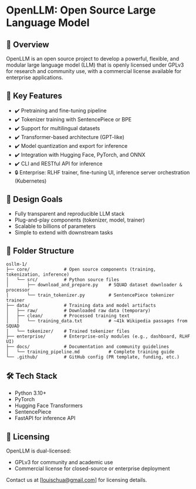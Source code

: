 # OpenLLM: Open Source Large Language Model

## 🌟 Overview

OpenLLM is an open source project to develop a powerful, flexible, and modular large language model (LLM) that is openly licensed under GPLv3 for research and community use, with a commercial license available for enterprise applications.

## 🚀 Key Features

- ✔️ Pretraining and fine-tuning pipeline
- ✔️ Tokenizer training with SentencePiece or BPE
- ✔️ Support for multilingual datasets
- ✔️ Transformer-based architecture (GPT-like)
- ✔️ Model quantization and export for inference
- ✔️ Integration with Hugging Face, PyTorch, and ONNX
- ✔️ CLI and RESTful API for inference
- 🔒 Enterprise: RLHF trainer, fine-tuning UI, inference server orchestration (Kubernetes)

## 🧠 Design Goals

- Fully transparent and reproducible LLM stack
- Plug-and-play components (tokenizer, model, trainer)
- Scalable to billions of parameters
- Simple to extend with downstream tasks

## 📂 Folder Structure

```
osllm-1/
├── core/             # Open source components (training, tokenization, inference)
│   └── src/          # Python source files
│       ├── download_and_prepare.py    # SQUAD dataset downloader & processor
│       └── train_tokenizer.py         # SentencePiece tokenizer trainer
├── data/             # Training data and model artifacts
│   ├── raw/          # Downloaded raw data (temporary)
│   ├── clean/        # Processed training text
│   │   └── training_data.txt          # ~41k Wikipedia passages from SQUAD
│   └── tokenizer/    # Trained tokenizer files
├── enterprise/       # Enterprise-only modules (e.g., dashboard, RLHF UI)
├── docs/             # Documentation and community guidelines
│   └── training_pipeline.md           # Complete training guide
└── .github/          # GitHub config (PR template, funding, etc.)
```

## 🛠️ Tech Stack

- Python 3.10+
- PyTorch
- Hugging Face Transformers
- SentencePiece
- FastAPI for inference API

## 💼 Licensing

OpenLLM is dual-licensed:

- GPLv3 for community and academic use
- Commercial license for closed-source or enterprise deployment

Contact us at [louischua@gmail.com] for licensing details.

